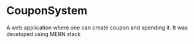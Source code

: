 # CouponSystem
A web application where one can create coupon and spending it. It was developed using MERN stack
